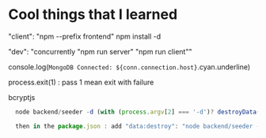 # Cool things that I learned
 "client": "npm --prefix frontend"
 npm install -d  <package name> 

 "dev": "concurrently \"npm run server\" \"npm run client\""

 console.log(`MongoDB Connected: ${conn.connection.host}`.cyan.underline)

  process.exit(1) : pass 1 mean exit with failure

  bcryptjs

```js
  node backend/seeder -d (with (process.argv[2] === '-d')? destroyData() : importData()})

  then in the package.json : add "data:destroy": "node backend/seeder -d"
  ```